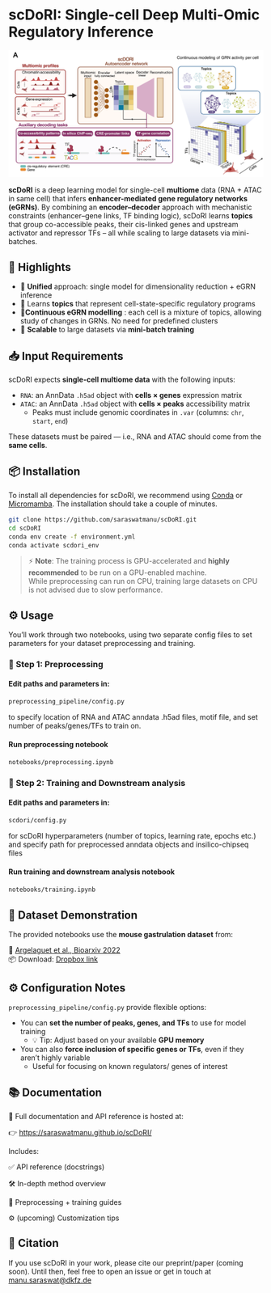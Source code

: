 # scDoRI: Single-cell Deep Multi-Omic Regulatory Inference

![scDoRI Schematic](docs/_static/scdori_schematic_main.png)

**scDoRI** is a deep learning model for single-cell **multiome** data (RNA + ATAC in same cell) that infers **enhancer-mediated gene regulatory networks (eGRNs)**. By combining an **encoder–decoder** approach with mechanistic constraints (enhancer–gene links, TF binding logic), scDoRI learns **topics** that group co-accessible peaks, their cis-linked genes and upstream activator and repressor TFs – all while scaling to large datasets via mini-batches.

## 🚀 Highlights
- 🔄 **Unified** approach: single model for dimensionality reduction + eGRN inference
- 🧠 Learns **topics** that represent cell-state-specific regulatory programs
- 🧬**Continuous eGRN modelling** : each cell is a mixture of topics, allowing study of changes in GRNs. No need for predefined clusters  
- 🧰 **Scalable** to large datasets via **mini-batch training**

## 📥 Input Requirements

scDoRI expects **single-cell multiome data** with the following inputs:

- `RNA`: an AnnData `.h5ad` object with **cells × genes** expression matrix  
- `ATAC`: an AnnData `.h5ad` object with **cells × peaks** accessibility matrix  
  - Peaks must include genomic coordinates in `.var` (columns: `chr`, `start`, `end`)

These datasets must be paired — i.e., RNA and ATAC should come from the **same cells**.
  
## 📦 Installation 

To install all dependencies for scDoRI, we recommend using [Conda](https://docs.conda.io/projects/conda/en/latest/user-guide/install/index.html) or [Micromamba](https://mamba.readthedocs.io/en/latest/installation/micromamba-installation.html). The installation should take a couple of minutes.

```bash
git clone https://github.com/saraswatmanu/scDoRI.git
cd scDoRI
conda env create -f environment.yml
conda activate scdori_env
```
> ⚡ **Note**: The training process is GPU-accelerated and **highly recommended** to be run on a GPU-enabled machine.  
> While preprocessing can run on CPU, training large datasets on CPU is not advised due to slow performance.


## ⚙️ Usage
You’ll work through two notebooks, using two separate config files to set parameters for your dataset preprocessing and training.
### 🧹 Step 1: Preprocessing
#### Edit paths and parameters in:
```bash
preprocessing_pipeline/config.py
```
to specify location of RNA and ATAC anndata .h5ad files, motif file, and set number of peaks/genes/TFs to train on. 
#### Run preprocessing notebook
```bash
notebooks/preprocessing.ipynb
```
### 🧠 Step 2: Training and Downstream analysis

#### Edit paths and parameters in:
```bash
scdori/config.py
```
for scDoRI hyperparameters (number of topics, learning rate, epochs etc.) and specify path for preprocessed anndata objects and insilico-chipseq files
#### Run training and downstream analysis notebook
```bash
notebooks/training.ipynb
```
## 🧪 Dataset Demonstration

The provided notebooks use the **mouse gastrulation dataset** from:

📄 [Argelaguet et al., Bioarxiv 2022](https://www.biorxiv.org/content/10.1101/2022.06.15.496239v1)  
📦 Download: [Dropbox link](https://www.dropbox.com/scl/fo/9inmw43pz2bygtqepxl82/ALeeNjuEqw4qp0L9Z9t71xo/data/processed?rlkey=5ihgkvafegkke9jnldlnhw1x6&subfolder_nav_tracking=1&st=cixvwynt&dl=0)

## ⚙️ Configuration Notes

`preprocessing_pipeline/config.py` provide flexible options:

- You can **set the number of peaks, genes, and TFs** to use for model training  
  - 💡 Tip: Adjust based on your available **GPU memory**
- You can also **force inclusion of specific genes or TFs**, even if they aren’t highly variable  
  - Useful for focusing on known regulators/ genes of interest

## 📚 Documentation
📖 Full documentation and API reference is hosted at:

👉 https://saraswatmanu.github.io/scDoRI/

Includes:

✅ API reference (docstrings)

🛠️ In-depth method overview

🧪 Preprocessing + training guides

⚙️ (upcoming) Customization tips

## 📣 Citation
If you use scDoRI in your work, please cite our preprint/paper (coming soon).
Until then, feel free to open an issue or get in touch at manu.saraswat@dkfz.de
